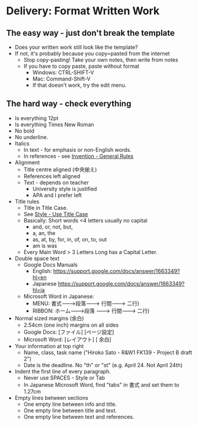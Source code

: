 # Delivery: Format Written Work


## The easy way - just don't break the template
* Does your written work still look like the template?
* If not, it's probably because you copy=pasted from the internet
    * Stop copy-pasting! Take your own notes, then write from notes
    * If you have to copy paste, paste without format
        * Windows: CTRL-SHIFT-V 
        * Mac: Command-Shift-V
        * If that doesn't work, try the edit menu. 

## The hard way - check everything
* Is everything 12pt 
* Is everything Times New Roman
* No bold
* No underline. 
* Italics 
    * In text - for emphasis or non-English words. 
    * In references - see [Invention - General Rules](Invention-CitationAndReferencesGeneralRules)
* Alignment
    * Title centre aligned (中央揃え)
    * References left aligned
    * Text - depends on teacher
        * University style is justified
        * APA and I prefer left 
* Title rules
    * Title in Title Case. 
    * See [Style - Use Title Case](Style-UseTitleCase)
    * Basically: Short words <4 letters usually no capital
        * and, or, not, but,             
        * a, an, the   
        * as, at, by, for, in, of, on, to, out   
        * am is was             
    * Every Main Word > 3 Letters Long has a Capital Letter. 
* Double space text
    * Google Docs Manuals 
        * English: https://support.google.com/docs/answer/1663349?hl=en 
        * Japanese https://support.google.com/docs/answer/1663349?hl=ja 
    * Microsoft Word in Japanese:
        * MENU: 書式--->段落---> 行間---> 二行)
        * RIBBON: ホーム--->段落 ---> 行間---> 二行)
* Normal sized margins (余白)
    * 2.54cm (one inch) margins on all sides  
    * Google Docs: [ファイル]  [ページ設定] 
    * Microsoft Word: [レイアウト]  [ 余白] 
* Your information at top right
    * Name, class, task name ("Hiroko Sato - R&W1 FK139 - Project B draft 2") 
    * Date is the deadline. No "th" or "st" (e.g. April 24. Not April 24th)
* Indent the first line of every paragraph.
    * Never use SPACES - Style or Tab
    * In Japanese Microsoft Word, find "tabs" in 書式 and set them to 1.27cm
* Empty lines between sections
    * One empty line between info and title.
    * One empty line between title and text.
    * One empty line between text and references.
